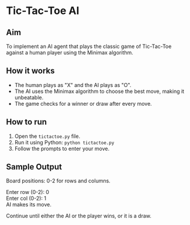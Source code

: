 # Tic-Tac-Toe AI

## Aim
To implement an AI agent that plays the classic game of Tic-Tac-Toe against a human player using the Minimax algorithm.

## How it works
- The human plays as "X" and the AI plays as "O".
- The AI uses the Minimax algorithm to choose the best move, making it unbeatable.
- The game checks for a winner or draw after every move.

## How to run
1. Open the `tictactoe.py` file.
2. Run it using Python: `python tictactoe.py`
3. Follow the prompts to enter your move.

## Sample Output
Board positions: 0-2 for rows and columns.

Enter row (0-2): 0  
Enter col (0-2): 1  
AI makes its move.  

Continue until either the AI or the player wins, or it is a draw.
